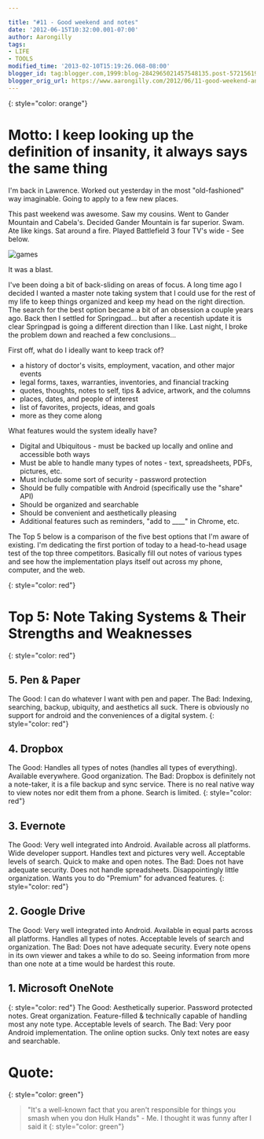 ```yaml
---

title: "#11 - Good weekend and notes"
date: '2012-06-15T10:32:00.001-07:00'
author: Aarongilly
tags:
- LIFE
- TOOLS
modified_time: '2013-02-10T15:19:26.068-08:00'
blogger_id: tag:blogger.com,1999:blog-2842965021457548135.post-5721561970054153005
blogger_orig_url: https://www.aarongilly.com/2012/06/11-good-weekend-and-notes.html
---
```


{: style="color: orange"}
# Motto: I keep looking up the definition of insanity, it always says the same thing

I'm back in Lawrence. Worked out yesterday in the most "old-fashioned" way imaginable.  Going to apply to a few new places.

This past weekend was awesome. Saw my cousins. Went to Gander Mountain and Cabela's. Decided Gander Mountain is far superior. Swam. Ate like kings. Sat around a fire. Played Battlefield 3 four TV's wide - See below.

![games](https://lh3.googleusercontent.com/pw/ACtC-3eYo1-XWSoy7NUsjygGI3m7r8fq0Qj5WEACwSXHaVWQKh6_rBMNvcmDTXjRBQ2o7pAuBtdJ-rpgq90iZNL8LNOZ-3WJndXWpTwGssXNiI9oBjYDyyNT0o0gHJ-1NKe8sOJHPWpwLKe6Mn89NvccfrDv3w=w940-h705-no?authuser=0)

It was a blast.

I've been doing a bit of back-sliding on areas of focus. A long time ago I decided I wanted a master note taking system that I could use for the rest of my life to keep things organized and keep my head on the right direction. The search for the best option became a bit of an obsession a couple years ago. Back then I settled for Springpad... but after a recentish update it is clear Springpad is going a different direction than I like. Last night, I broke the problem down and reached a few conclusions...

First off, what do I ideally want to keep track of?
- a history of doctor's visits, employment, vacation, and other major events
- legal forms, taxes, warranties, inventories, and financial tracking
- quotes, thoughts, notes to self, tips & advice, artwork, and the columns
- places, dates, and people of interest
- list of favorites, projects, ideas, and goals
- more as they come along

What features would the system ideally have?
- Digital and Ubiquitous - must be backed up locally and online and accessible both ways
- Must be able to handle many types of notes - text, spreadsheets, PDFs, pictures, etc.
- Must include some sort of security - password protection
- Should be fully compatible with Android (specifically use the "share" API)
- Should be organized and searchable
- Should be convenient and aesthetically pleasing 
- Additional features such as reminders, "add to ____" in Chrome, etc.

The Top 5 below is a comparison of the five best options that I'm aware of existing. I'm dedicating the first portion of today to a head-to-head usage test of the top three competitors. Basically fill out notes of various types and see how the implementation plays itself out across my phone, computer, and the web.


{: style="color: red"}
# Top 5: Note Taking Systems & Their Strengths and Weaknesses
{: style="color: red"}
## 5. Pen & Paper
The Good: I can do whatever I want with pen and paper.
The Bad: Indexing, searching, backup, ubiquity, and aesthetics all suck. There is obviously no support for android and the conveniences of a digital system.
{: style="color: red"}
## 4. Dropbox
The Good: Handles all types of notes (handles all types of everything). Available everywhere. Good organization.
The Bad: Dropbox is definitely not a note-taker, it is a file backup and sync service. There is no real native way to view notes nor edit them from a phone. Search is limited. 
{: style="color: red"}
## 3. Evernote
The Good: Very well integrated into Android. Available across all platforms. Wide developer support. Handles text and pictures very well. Acceptable levels of search. Quick to make and open notes.
The Bad: Does not have adequate security. Does not handle spreadsheets. Disappointingly little organization. Wants you to do "Premium" for advanced features.
{: style="color: red"}
## 2. Google Drive
The Good: Very well integrated into Android. Available in equal parts across all platforms. Handles all types of notes. Acceptable levels of search and organization. 
The Bad: Does not have adequate security. Every note opens in its own viewer and takes a while to do so. Seeing information from more than one note at a time would be hardest this route.
## 1. Microsoft OneNote 
{: style="color: red"}
The Good: Aesthetically superior. Password protected notes. Great organization. Feature-filled & technically capable of handling most any note type. Acceptable levels of search.
The Bad: Very poor Android implementation. The online option sucks. Only text notes are easy and searchable.  

# Quote:
{: style="color: green"}
> "It's a well-known fact that you aren't responsible for things you smash when you don Hulk Hands" - Me. I thought it was funny after I said it
{: style="color: green"}